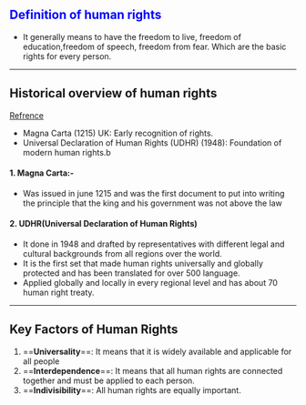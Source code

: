 ## <span style="color: Blue">Definition of human rights</span>
- It generally means to have the freedom to live, freedom of education,freedom of speech, freedom from fear. Which are the basic rights for every person.
---
## Historical overview of human rights
[Refrence](https://www.un.org/en/about-us/universal-declaration-of-human-rights)
- Magna Carta (1215) UK: Early recognition of rights.
- Universal Declaration of Human Rights (UDHR) (1948): Foundation of modern human rights.b
#### 1. **Magna Carta**:-
 - Was issued in june 1215 and was the first document to put into writing the principle that the king and his government was not above the law
#### 2. **UDHR(Universal Declaration of Human Rights)**
- It done in 1948 and drafted by representatives with different legal and cultural backgrounds from all regions over the world.
- It is the first set that made human rights universally and globally protected and has been translated for over 500 language.
- Applied globally and locally in every regional level and has about 70 human right treaty.

---
## Key Factors of Human Rights
1. ==**Universality**==: It means that it is widely available and applicable for all people
2. ==**Interdependence**==: It means that all human rights are connected together and must be applied to each person.
3. ==**Indivisibility**==: All human rights are equally important.